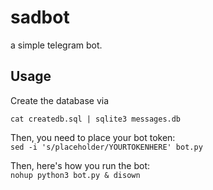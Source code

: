 # sadbot
a simple telegram bot.

## Usage
Create the database via
```
cat createdb.sql | sqlite3 messages.db
```
Then, you need to place your bot token:  
`sed -i 's/placeholder/YOURTOKENHERE' bot.py`  

Then, here's how you run the bot:  
`nohup python3 bot.py & disown`

